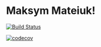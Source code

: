 # Maksym Mateiuk!

[![Build Status](https://travis-ci.org/MaximMateuk/job4j.svg?branch=task-140341)](https://travis-ci.org/MaximMateuk/job4j)

[![codecov](https://codecov.io/gh/MaximMateuk/job4j/branch/master/graph/badge.svg)](https://codecov.io/gh/MaximMateuk/job4j)